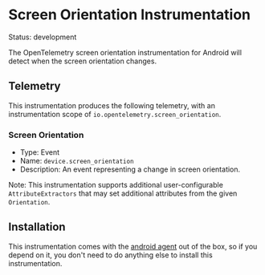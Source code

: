 # Screen Orientation Instrumentation

Status: development

The OpenTelemetry screen orientation instrumentation for Android will detect when the screen
orientation changes.

## Telemetry

This instrumentation produces the following telemetry, with an instrumentation
scope of `io.opentelemetry.screen_orientation`.

### Screen Orientation

* Type: Event
* Name: `device.screen_orientation`
* Description: An event representing a change in screen orientation.

Note: This instrumentation supports additional user-configurable `AttributeExtractors` that
may set additional attributes from the given `Orientation`.

## Installation

This instrumentation comes with the [android agent](../../android-agent) out of the box, so
if you depend on it, you don't need to do anything else to install this instrumentation.
